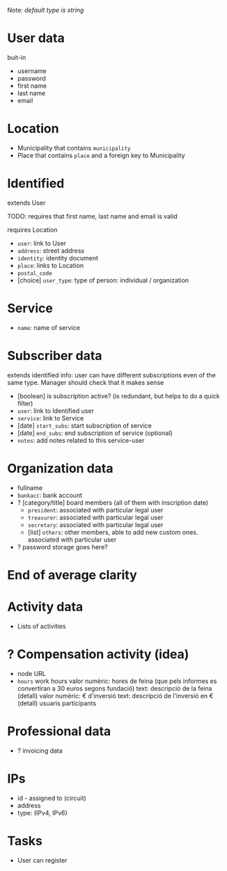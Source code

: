 Note: *default type is string*

# User data

buit-in

- username
- password
- first name
- last name
- email

# Location

- Municipality that contains `municipality`
- Place that contains `place` and a foreign key to Municipality

# Identified

extends User

TODO: requires that first name, last name and email is valid

requires Location

- `user`: link to User
- `address`: street address
- `identity`: identity document
- `place`: links to Location
- `postal_code`
- [choice] `user_type`: type of person: individual / organization 

# Service

- `name`: name of service

# Subscriber data

extends identified
info: user can have different subscriptions even of the same type. Manager should check that it makes sense

- [boolean] is subscription active? (is redundant, but helps to do a quick filter)
- `user`: link to Identified user
- `service`: link to Service
- [date] `start_subs`: start subscription of service
- [date] `end_subs`: end subscription of service (optional)
- `notes`: add notes related to this service-user

# Organization data

- fullname
- `bankacc`: bank account
- ? [category/title] board members (all of them with inscription date)
    - `president`: associated with particular legal user
    - `treasurer`: associated with particular legal user
    - `secretary`: associated with particular legal user
    - [list] `others`: other members, able to add new custom ones. associated with particular user
- ? password storage goes here?

# End of average clarity

# Activity data

- Lists of activities

# ? Compensation activity (idea)

- node URL
- `hours` work hours valor numèric: hores de feina (que pels informes es convertiran a 30 euros segons fundació)
text: descripció de la feina (detall)
valor numèric: € d'inversió
text: descripció de l'inversió en € (detall)
usuaris participants

# Professional data

- ? invoicing data

# IPs

- id - assigned to (circuit)
- address
- type: (IPv4, IPv6)

# Tasks

- User can register
